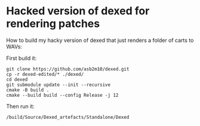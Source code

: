 # Hacked version of dexed for rendering patches

How to build my hacky version of dexed that just renders a folder of carts to WAVs:

First build it:

```
git clone https://github.com/asb2m10/dexed.git
cp -r dexed-edited/* ./dexed/
cd dexed
git submodule update --init --recursive
cmake -B build .
cmake --build build --config Release -j 12
```

Then run it:
```
/build/Source/Dexed_artefacts/Standalone/Dexed 
```



